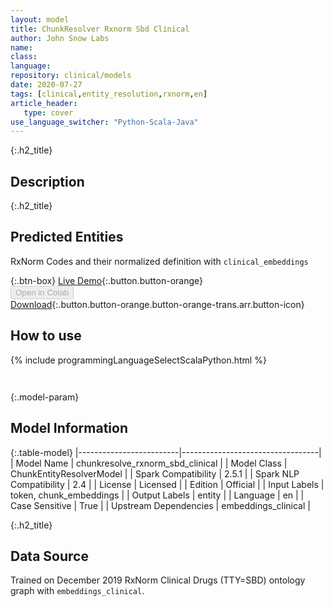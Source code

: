 ```yaml
---
layout: model
title: ChunkResolver Rxnorm Sbd Clinical
author: John Snow Labs
name: 
class: 
language: 
repository: clinical/models
date: 2020-07-27
tags: [clinical,entity_resolution,rxnorm,en]
article_header:
   type: cover
use_language_switcher: "Python-Scala-Java"
---
```


{:.h2_title}
## Description 


 {:.h2_title}
## Predicted Entities
RxNorm Codes and their normalized definition with `clinical_embeddings` 

{:.btn-box}
[Live Demo](https://demo.johnsnowlabs.com/healthcare/ER_RXNORM/){:.button.button-orange}<br/><button class="button button-orange" disabled>Open in Colab</button><br/>[Download](https://s3.amazonaws.com/auxdata.johnsnowlabs.com/clinical/models/chunkresolve_rxnorm_sbd_clinical_en_2.5.1_2.4_1595813912622.zip){:.button.button-orange.button-orange-trans.arr.button-icon}<br/>

## How to use 
<div class="tabs-box" markdown="1">

{% include programmingLanguageSelectScalaPython.html %}

```python

```

```scala

```
</div>



{:.model-param}
## Model Information
{:.table-model}
|-------------------------|----------------------------------|
| Model Name              | chunkresolve_rxnorm_sbd_clinical |
| Model Class             | ChunkEntityResolverModel         |
| Spark Compatibility     | 2.5.1                            |
| Spark NLP Compatibility | 2.4                              |
| License                 | Licensed                         |
| Edition                 | Official                         |
| Input Labels            | token, chunk_embeddings          |
| Output Labels           | entity                           |
| Language                | en                               |
| Case Sensitive          | True                             |
| Upstream Dependencies   | embeddings_clinical              |





{:.h2_title}
## Data Source
Trained on December 2019 RxNorm Clinical Drugs (TTY=SBD) ontology graph with `embeddings_clinical`.

